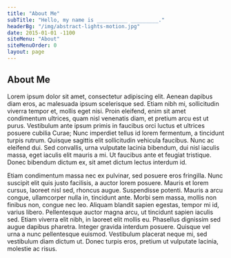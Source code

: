 ```yaml
---
title: "About Me"
subTitle: "Hello, my name is __________ _________."
headerBg: "/img/abstract-lights-motion.jpg"
date: 2015-01-01 -1100
siteMenu: "About"
siteMenuOrder: 0
layout: page
---
```


## About Me

Lorem ipsum dolor sit amet, consectetur adipiscing elit. Aenean dapibus diam eros, ac malesuada ipsum scelerisque sed. Etiam nibh mi, sollicitudin viverra tempor et, mollis eget nisi. Proin eleifend, enim sit amet condimentum ultrices, quam nisl venenatis diam, et pretium arcu est ut purus. Vestibulum ante ipsum primis in faucibus orci luctus et ultrices posuere cubilia Curae; Nunc imperdiet tellus id lorem fermentum, a tincidunt turpis rutrum. Quisque sagittis elit sollicitudin vehicula faucibus. Nunc ac eleifend dui. Sed convallis, urna vulputate lacinia bibendum, dui nisl iaculis massa, eget iaculis elit mauris a mi. Ut faucibus ante et feugiat tristique. Donec bibendum dictum ex, sit amet dictum lectus interdum id.

Etiam condimentum massa nec ex pulvinar, sed posuere eros fringilla. Nunc suscipit elit quis justo facilisis, a auctor lorem posuere. Mauris et lorem cursus, laoreet nisl sed, rhoncus augue. Suspendisse potenti. Mauris a arcu congue, ullamcorper nulla in, tincidunt ante. Morbi sem massa, mollis non finibus non, congue nec leo. Aliquam blandit sapien egestas, tempor mi id, varius libero. Pellentesque auctor magna arcu, ut tincidunt sapien iaculis sed. Etiam viverra elit nibh, in laoreet elit mollis eu. Phasellus dignissim sed augue dapibus pharetra. Integer gravida interdum posuere. Quisque vel urna a nunc pellentesque euismod. Vestibulum placerat neque mi, sed vestibulum diam dictum ut. Donec turpis eros, pretium ut vulputate lacinia, molestie ac risus.
